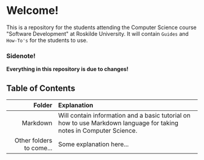 # Welcome!

This is a repository for the students attending the Computer Science course "Software Development" at Roskilde University. It will contain `Guides` and `How-To's` for the students to use.

### Sidenote!
**Everything in this repository is due to changes!**

## Table of Contents

| Folder | Explanation |
| ---------------------------------------------: | :------------------------------------------------- |
| Markdown                                       | Will contain information and a basic tutorial on how to use Markdown language for taking notes in Computer Science. |
| Other folders to come...                       | Some explanation here... |
